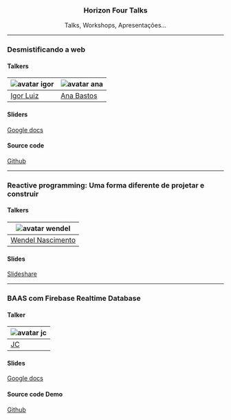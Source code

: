 <p align="center">
  <h3 align="center">Horizon Four Talks</h3>
  <p align="center">Talks, Workshops, Apresentações...</p>
</p>

---

### Desmistificando a web

#### Talkers
![avatar igor](https://avatars1.githubusercontent.com/u/9022134?v=3&s=100) | ![avatar ana](https://avatars0.githubusercontent.com/u/10088900?v=3&s=100)
-------------------------------------------------------------------------- | --------------------------------------------------------------------------
  [Igor Luiz](https://github.com/halfeld)                                  |  [Ana Bastos](https://github.com/anabastos)

#### Sliders
[Google docs](https://docs.google.com/presentation/d/1lQTgjlpUXXfW60txXwl5Zopgt9A0-E-Pe-FFzFPJBGA/edit?usp=sharing)

#### Source code
[Github](https://github.com/anabastos/gatil-ascii-api)

---

### Reactive programming: Uma forma diferente de projetar e construir

#### Talkers
![avatar wendel](https://avatars2.githubusercontent.com/u/12970118?v=4&u=0748d321126f965787c6b41ef23bf254d810208d&s=100) |
-------------------------------------------------------------------------- |
  [Wendel Nascimento](https://github.com/wendelnascimento)                 |  

#### Slides
[Slideshare](https://www.slideshare.net/WendelNascimento2/reactive-thinking)

---

### BAAS com Firebase Realtime Database

#### Talker
![avatar jc](https://avatars2.githubusercontent.com/u/15002052?v=4&u=b5212fba292acceda9dafd7016f9768a888666e0&s=100) |
-------------------------------------------------------------------------- |
  [JC](https://github.com/julioc98)                 | 


#### Slides
[Google docs](https://docs.google.com/presentation/d/1dsbh4PTQ61tj44CvAhOb1jtPMJ1eS7w9q1I6plePbAg/edit?usp=sharing)


#### Source code Demo
[Github](https://github.com/julioc98/talk-firebase)